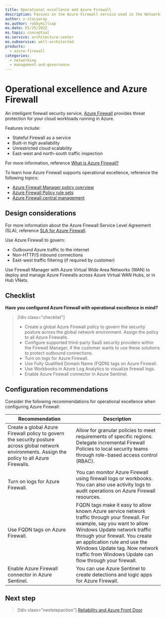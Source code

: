 ```yaml
---
title: Operational excellence and Azure Firewall
description: Focuses on the Azure Firewall service used in the Networking solution to provide design considerations, best-practice, and configuration recommendations related to Operational excellence.
author: v-stacywray
ms.author: robbymillsap
ms.date: 01/25/2022
ms.topic: conceptual
ms.service: architecture-center
ms.subservice: well-architected
products:
  - azure-firewall
categories:
  - networking
  - management-and-governance
---
```


# Operational excellence and Azure Firewall

An intelligent firewall security service, [Azure Firewall](/azure/firewall/) provides threat protection for your cloud workloads running in Azure.

Features include:

- Stateful Firewall as a service
- Built-in high availability
- Unrestricted cloud scalability
- East-west and north-south traffic inspection

For more information, reference [What is Azure Firewall?](/azure/firewall/overview)

To learn how Azure Firewall supports operational excellence, reference the following topics:

- [Azure Firewall Manager policy overview](/azure/firewall-manager/policy-overview)
- [Azure Firewall Policy rule sets](/azure/firewall/policy-rule-sets)
- [Azure Firewall central management](/azure/firewall/central-management)

## Design considerations

For more information about the Azure Firewall Service Level Agreement (SLA), reference [SLA for Azure Firewall](/support/legal/sla/azure-firewall/v1_1/).

Use Azure Firewall to govern:

- Outbound Azure traffic to the internet
- Non-HTTP/S inbound connections
- East-west traffic filtering (if required by customer)

Use Firewall Manager with Azure Virtual Wide Area Networks (WAN) to deploy and manage Azure Firewalls across Azure Virtual WAN Hubs, or in Hub VNets.

## Checklist

**Have you configured Azure Firewall with operational excellence in mind?**

> [!div class="checklist"]
> - Create a global Azure Firewall policy to govern the security posture across the global network environment. Assign the policy to all Azure Firewalls.
> - Configure supported third-party SaaS security providers within the Firewall Manager, if the customer wants to use these solutions to protect outbound connections.
> - Turn on logs for Azure Firewall.
> - Use Fully Qualified Domain Name (FQDN) tags on Azure Firewall.
> - Use Workbooks in Azure Log Analytics to visualize firewall logs.
> - Enable Azure Firewall connector in Azure Sentinel.

## Configuration recommendations

Consider the following recommendations for operational excellence when configuring Azure Firewall:

|Recommendation|Description|
|--------------|-----------|
|Create a global Azure Firewall policy to govern the security posture across global network environments. Assign the policy to all Azure Firewalls.|Allow for granular policies to meet requirements of specific regions. Delegate incremental Firewall Policies to local security teams through role-based access control (RBAC).|
|Turn on logs for Azure Firewall.|You can monitor Azure Firewall using firewall logs or workbooks. You can also use activity logs to audit operations on Azure Firewall resources.|
|Use FQDN tags on Azure Firewall.|FQDN tags make it easy to allow known Azure service network traffic through your firewall. For example, say you want to allow Windows Update network traffic through your firewall. You create an application rule and use the Windows Update tag. Now network traffic from Windows Update can flow through your firewall.|
|Enable Azure Firewall connector in Azure Sentinel.|You can use Azure Sentinel to create detections and logic apps for Azure Firewall.|

## Next step

> [!div class="nextstepaction"]
> [Reliability and Azure Front Door](reliability.md)
